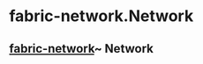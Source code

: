 # fabric-network.Network

## [fabric-network](https://hyperledger.github.io/fabric-sdk-node/release-1.4/module-fabric-network.html)~ Network
